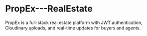 # PropEx---RealEstate
PropEx is a full-stack real estate platform with JWT authentication, Cloudinary uploads, and real-time updates for buyers and agents.
